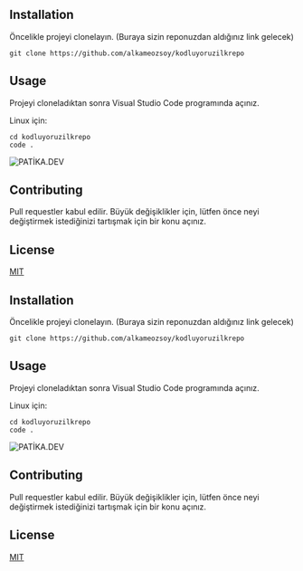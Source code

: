 ## Installation

Öncelikle projeyi clonelayın. (Buraya sizin reponuzdan aldığınız link gelecek)

```
git clone https://github.com/alkameozsoy/kodluyoruzilkrepo
```

## Usage

Projeyi cloneladıktan sonra Visual Studio Code programında açınız.

Linux için:

```
cd kodluyoruzilkrepo
code .
```

![PATİKA.DEV](C:\Repo\PATİKA.png)

## Contributing

Pull requestler kabul edilir. Büyük değişiklikler için, lütfen önce neyi değiştirmek istediğinizi tartışmak için bir konu açınız.

## License

[MIT](https://choosealicense.com/licenses/mit/)

## Installation

Öncelikle projeyi clonelayın. (Buraya sizin reponuzdan aldığınız link gelecek)

```
git clone https://github.com/alkameozsoy/kodluyoruzilkrepo
```

## Usage

Projeyi cloneladıktan sonra Visual Studio Code programında açınız.

Linux için:

```
cd kodluyoruzilkrepo
code .
```

![PATİKA.DEV](C:\Repo\PATİKA.png)

## Contributing

Pull requestler kabul edilir. Büyük değişiklikler için, lütfen önce neyi değiştirmek istediğinizi tartışmak için bir konu açınız.

## License

[MIT](https://choosealicense.com/licenses/mit/)